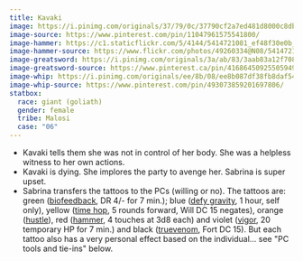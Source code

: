 ```yaml
---
title: Kavaki
image: https://i.pinimg.com/originals/37/79/0c/37790cf2a7ed481d8000c8dbbfd7ab50.png
image-source: https://www.pinterest.com/pin/11047961575541800/
image-hammer: https://c1.staticflickr.com/5/4144/5414721081_ef48f30e0b_b.jpg
image-hammer-source: https://www.flickr.com/photos/49260334@N08/5414721081/in/photostream/
image-greatsword: https://i.pinimg.com/originals/3a/ab/83/3aab83a12f708671463100519c98981c.jpg
image-greatsword-source: https://www.pinterest.ca/pin/416864509255059494/
image-whip: https://i.pinimg.com/originals/ee/8b/08/ee8b087df38fb8daf5471bc52363401e.jpg
image-whip-source: https://www.pinterest.com/pin/493073859201697806/
statbox:
  race: giant (goliath)
  gender: female
  tribe: Malosi
  case: "06"
---
```


* Kavaki tells them she was not in control of her body. She was a helpless witness to her own actions.
* Kavaki is dying. She implores the party to avenge her. Sabrina is super upset.
* Sabrina transfers the tattoos to the PCs (willing or no). The tattoos are: green ([biofeedback](https://www.d20pfsrd.com/psionics-unleashed/psionic-powers/b/biofeedback), DR 4/- for 7 min.); blue ([defy gravity](https://www.d20pfsrd.com/psionics-unleashed/psionic-powers/d/defy-gravity), 1 hour, self only), yellow ([time hop](https://www.d20pfsrd.com/psionics-unleashed/psionic-powers/t/time-hop/), 5 rounds forward, Will DC 15 negates), orange ([hustle](https://www.d20pfsrd.com/psionics-unleashed/psionic-powers/h/hustle)), red ([hammer](https://www.d20pfsrd.com/psionics-unleashed/psionic-powers/h/hammer), 4 touches at 3d8 each) and violet ([vigor](https://www.d20pfsrd.com/psionics-unleashed/psionic-powers/v/vigor/), 20 temporary HP for 7 min.) and black ([truevenom](https://www.d20pfsrd.com/psionics-unleashed/psionic-powers/t/truevenom/), Fort DC 15). But each tattoo also has a very personal effect based on the individual... see "PC tools and tie-ins" below.

